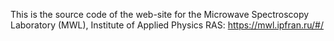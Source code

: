 This is the source code of the web-site for the Microwave Spectroscopy Laboratory (MWL), Institute of Applied Physics RAS: https://mwl.ipfran.ru/#/
